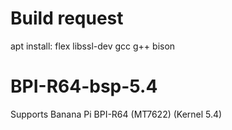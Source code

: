 # Build request
apt install: flex libssl-dev gcc g++ bison
# BPI-R64-bsp-5.4
Supports Banana Pi BPI-R64 (MT7622) (Kernel 5.4)
